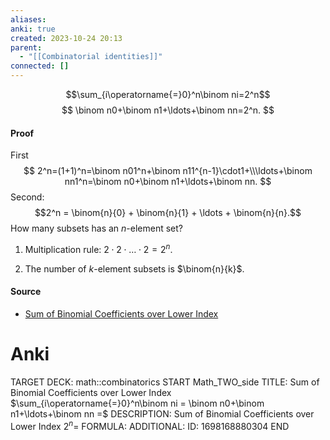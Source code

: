 ```yaml
---
aliases: 
anki: true
created: 2023-10-24 20:13
parent:
  - "[[Combinatorial identities]]"
connected: []
---
```


$$\sum_{i\operatorname{=}0}^n\binom ni=2^n$$
$$
\binom n0+\binom n1+\ldots+\binom nn=2^n.
$$
#### Proof
First
$$
2^n=(1+1)^n=\binom n01^n+\binom n11^{n-1}\cdot1+\\\ldots+\binom nn1^n=\binom n0+\binom n1+\ldots+\binom nn.
$$
Second:
$$2^n = \binom{n}{0} + \binom{n}{1} + \ldots + \binom{n}{n}.$$ 
How many subsets has an $n$-element set?

1) Multiplication rule: $2 \cdot 2 \cdot \ldots \cdot 2 = 2^n$.

2) The number of $k$-element subsets is $\binom{n}{k}$.

#### Source
- [Sum of Binomial Coefficients over Lower Index](https://proofwiki.org/wiki/Sum_of_Binomial_Coefficients_over_Lower_Index "Sum of Binomial Coefficients over Lower Index")


# Anki
TARGET DECK: math::combinatorics
START
Math_TWO_side
TITLE: Sum of Binomial Coefficients over Lower Index $\sum_{i\operatorname{=}0}^n\binom ni = \binom n0+\binom n1+\ldots+\binom nn =$
DESCRIPTION: Sum of Binomial Coefficients over Lower Index $2^n =$
FORMULA:
ADDITIONAL:
ID: 1698168880304
END











